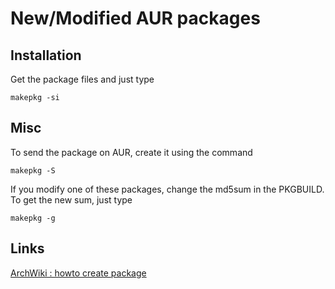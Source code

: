 # New/Modified AUR packages

## Installation

Get the package files and just type

    makepkg -si


## Misc

To send the package on AUR, create it using the command

    makepkg -S

If you modify one of these packages, change the md5sum in the PKGBUILD.
To get the new sum, just type

    makepkg -g

## Links

[ArchWiki : howto create package](https://wiki.archlinux.org/index.php/Creating_Packages)


